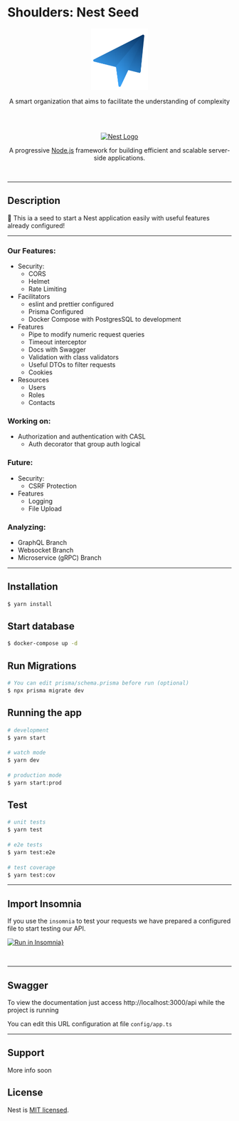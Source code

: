 # Shoulders: Nest Seed

<div display="flex" align="center" justify="space-between" flex="auto">
<img src="./.github/images/Shoulders-Icon.svg" width="128" alt="Shoulders Logo" >

<p align="center">A smart organization that aims to facilitate the understanding of complexity</p>
<br>
<br>

<a href="http://nestjs.com/" target="blank"><img src="https://nestjs.com/img/logo_text.svg" width="320" alt="Nest Logo" /></a>

  <p align="center">A progressive <a href="http://nodejs.org" target="_blank">Node.js</a> framework for building efficient and scalable server-side applications.</p>
</div>  
    
<br><hr>

## Description

🚀 This ia a seed to start a Nest application easily with useful features already configured!

<hr>

### Our Features:

- Security:
  - CORS
  - Helmet
  - Rate Limiting
- Facilitators
  - eslint and prettier configured
  - Prisma Configured
  - Docker Compose with PostgresSQL to development
- Features
  - Pipe to modify numeric request queries
  - Timeout interceptor
  - Docs with Swagger
  - Validation with class validators
  - Useful DTOs to filter requests
  - Cookies
- Resources
  - Users
  - Roles
  - Contacts

### Working on:

- Authorization and authentication with CASL
  - Auth decorator that group auth logical

### Future:

- Security:
  - CSRF Protection
- Features
  - Logging
  - File Upload

### Analyzing:

- GraphQL Branch
- Websocket Branch
- Microservice (gRPC) Branch

<hr>

## Installation

```bash
$ yarn install
```

## Start database

```bash
$ docker-compose up -d
```

## Run Migrations

```bash
# You can edit prisma/schema.prisma before run (optional)
$ npx prisma migrate dev
```

## Running the app

```bash
# development
$ yarn start

# watch mode
$ yarn dev

# production mode
$ yarn start:prod
```

## Test

```bash
# unit tests
$ yarn test

# e2e tests
$ yarn test:e2e

# test coverage
$ yarn test:cov
```

<hr>

## Import Insomnia

If you use the `insomnia` to test your requests we have prepared a configured file to start testing our API.

[![Run in Insomnia}](https://insomnia.rest/images/run.svg)](https://insomnia.rest/run/?label=Shoulders%20Seed&uri=https%3A%2F%2Fgithub.com%2FEureka-Shoulders%2Fnest-seed%2Fblob%2Fmain%2F.github%2Finsomnia.json)

<br><hr>

## Swagger

To view the documentation just access http://localhost:3000/api while the project is running

You can edit this URL configuration at file `config/app.ts`

<hr>

## Support

More info soon

## License

Nest is [MIT licensed](LICENSE).
